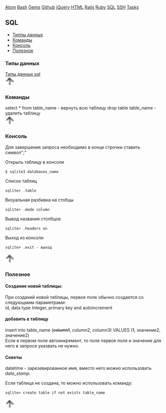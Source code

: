 [Atom](/atom.md) [Bash](bash.md) [Gems](/gems.md) [Github](/github.md) [jQuery](/jquery.md) [HTML](html.md) [Rails](rails.md) [Ruby](ruby.md) [SQL](sql.md) [SSH](ssh.md) [Tasks](tasks.md)

## SQL

* [Типпы данных](#Типпы-данных)
* [Команды](#Команды)
* [Консоль](#Консоль)
* [Полезное](Пполезное)

### Типы данных

[Типы данных sql](http://sql-language.ru/sqldatetype.html)  
[![up](/image/up.png)](#sql)  

### Команды

select * from table_name - вернуть всю таблицу
drop table table_name - удалить таблицу  
[![up](/image/up.png)](#sql)

### Консоль

Для завершения запроса необходимо в конце строчки ставить  символ";"  

Открыть таблицу в консоли
```
$ sqlite3 databases_name
```
Список таблиц
```
sqlite> .table
```
Визуальная разбивка на стобцы
```
sqlite> .mode column
```
Вывод названия столбцов
```
sqlite> .headers on
```
Выход из консоли
```
sqlite> .exit - выход
```
[![up](/image/up.png)](#sql)

### Полезное

#### Создание новой таблицы:

При созданий новой таблицы, первое поле обычно создается со следующмим параметрами:  
id, data type Integer, primary key and autoincrement

#### добавить в таблицу

insert into table_name (~~column1~~, column2, column3) VALUES (~~1~~, значение2, значение2)  
Если в первом поле автоинкремент, то поле первое поле и значение для него в запросе указвать не нужно.

#### Советы

datetime - зарезевированное имя, вместо него можно использовать _date_stamp_.

Если таблица не создана, то можно использовать команду:  
```
sqlite> create table if not exists table_name
```
[![up](/image/up.png)](#sql)
